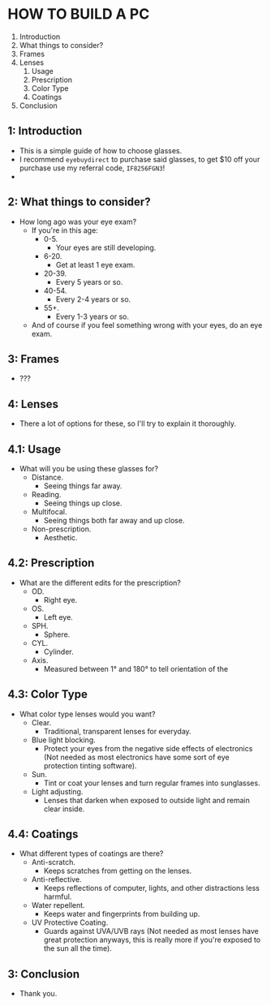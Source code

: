 # HOW TO BUILD A PC

1. Introduction
2. What things to consider?
3. Frames
4. Lenses
   1. Usage
   2. Prescription
   3. Color Type
   4. Coatings
5. Conclusion

## 1: Introduction

- This is a simple guide of how to choose glasses.
- I recommend `eyebuydirect` to purchase said glasses, to get $10 off your purchase use my referral code, `IF8256FGN3`!
- 
## 2: What things to consider?

- How long ago was your eye exam?
  - If you're in this age:
    - 0-5.
      - Your eyes are still developing.
    - 6-20.
      - Get at least 1 eye exam.
    - 20-39.
      - Every 5 years or so.
    - 40-54.
      - Every 2-4 years or so.
    - 55+.
      - Every 1-3 years or so.
  - And of course if you feel something wrong with your eyes, do an eye exam.

## 3: Frames

- ???

## 4: Lenses

- There a lot of options for these, so I'll try to explain it thoroughly.

## 4.1: Usage

- What will you be using these glasses for?
  - Distance.
    - Seeing things far away.
  - Reading.
    - Seeing things up close.
  - Multifocal.
    - Seeing things both far away and up close.
  - Non-prescription.
    - Aesthetic.

## 4.2: Prescription

- What are the different edits for the prescription?
  - OD.
    - Right eye.
  - OS.
    - Left eye.
  - SPH.
    - Sphere.
  - CYL.
    - Cylinder.
  - Axis.
    - Measured between 1° and 180° to tell orientation of the 

## 4.3: Color Type

- What color type lenses would you want?
  - Clear.
    - Traditional, transparent lenses for everyday.
  - Blue light blocking.
    - Protect your eyes from the negative side effects of electronics (Not needed as most electronics have some sort of eye protection tinting software).
  - Sun.
    - Tint or coat your lenses and turn regular frames into sunglasses.
  - Light adjusting.
    - Lenses that darken when exposed to outside light and remain clear inside.

## 4.4: Coatings

- What different types of coatings are there?
  - Anti-scratch.
    - Keeps scratches from getting on the lenses.
  - Anti-reflective.
    - Keeps reflections of computer, lights, and other distractions less harmful.
  - Water repellent.
    - Keeps water and fingerprints from building up.
  - UV Protective Coating.
    - Guards against UVA/UVB rays (Not needed as most lenses have great protection anyways, this is really more if you're exposed to the sun all the time).

## 3: Conclusion

- Thank you.
